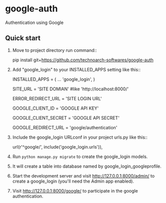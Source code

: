 # google-auth
Authentication using Google

Quick start
-----------

1. Move to project directory run command::

    pip install git+https://github.com/technoarch-softwares/google-auth

2. Add "google_login" to your INSTALLED_APPS setting like this::

    INSTALLED_APPS = (
        ...
        'google_login',
    )
    
    SITE_URL = 'SITE DOMIAN' #like 'http://localhost:8000/'
    
    ERROR_REDIRECT_URL = 'SITE LOGIN URL'
    
    GOOGLE_CLIENT_ID = 'GOOGLE API KEY'
    
    GOOGLE_CLIENT_SECRET = 'GOOGLE API SECRET'
    
    GOOGLE_REDIRECT_URL = 'google/authentication'

3. Include the google_login URLconf in your project urls.py like this::

    url(r'^google/', include('google_login.urls')),

4. Run `python manage.py migrate` to create the google_login models.

5. It will create a table into database named by google_login_googleprofile.

6. Start the development server and visit http://127.0.0.1:8000/admin/
   to create a google_login (you'll need the Admin app enabled).

7. Visit http://127.0.0.1:8000/google/ to participate in the google authentication.

